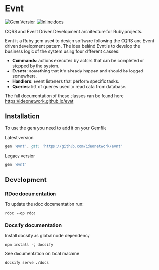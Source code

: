 # Evnt

[![Gem Version](https://badge.fury.io/rb/evnt.svg)](https://badge.fury.io/rb/evnt)
[![Inline docs](http://inch-ci.org/github/ideonetwork/evnt.svg?branch=master)](http://inch-ci.org/github/ideonetwork/evnt)

CQRS and Event Driven Development architecture for Ruby projects.

Evnt is a Ruby gem used to design software following the CQRS and Event driven development pattern. The idea behind Evnt is to develop the business logic of the system using four different classes:

- **Commands**: actions executed by actors that can be completed or stopped by the system.
- **Events**: something that it's already happen and should be logged somewhere.
- **Handlers**: event listeners that perform specific tasks.
- **Queries**: list of queries used to read data from database.

The full documentation of these classes can be found here: https://ideonetwork.github.io/evnt

## Installation

To use the gem you need to add it on your Gemfile

Latest version
```ruby
gem 'evnt', git: 'https://github.com/ideonetwork/evnt'
```

Legacy version
```ruby
gem 'evnt'
```

## Development

### RDoc documentation

To update the rdoc documentation run:

```console
rdoc --op rdoc
```

### Docsify documentation

Install docsify as global node dependency

```shell
npm install -g docsify
```

See documentation on local machine

```shell
docsify serve ./docs
```
